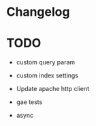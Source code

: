 # Changelog

# TODO

* custom query param
* custom index settings

* Update apache http client
* gae tests
* async

